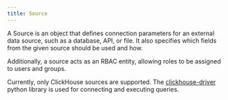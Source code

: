 ```yaml
---
title: Source
---
```


A Source is an object that defines connection parameters for an external data source, such as a database, API, or file. It also specifies which fields from the given source should be used and how.

Additionally, a source acts as an RBAC entity, allowing roles to be assigned to users and groups.

Currently, only ClickHouse sources are supported. The [clickhouse-driver](https://clickhouse-driver.readthedocs.io/en/latest/) python library is used for connecting and executing queries.
